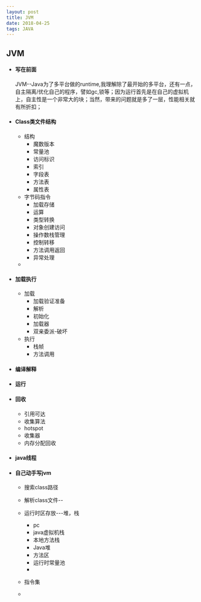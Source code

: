 ```yaml
---
layout: post
title: JVM
date: 2018-04-25
tags: JAVA
---
```

## JVM

- #### 写在前面
  JVM--Java为了多平台做的runtime,我理解除了最开始的多平台，还有一点，自主隔离/优化自己的程序，譬如gc,锁等；因为运行首先是在自己的虚拟机上，自主性是一个非常大的块；当然，带来的问题就是多了一层，性能相关就有所折扣；

- #### Class类文件结构
  - 结构
    - 魔数版本
    - 常量池
    - 访问标识
    - 索引
    - 字段表
    - 方法表
    - 属性表
  - 字节码指令  
    - 加载存储
    - 运算
    - 类型转换
    - 对象创建访问
    - 操作数栈管理
    - 控制转移
    - 方法调用返回
    - 异常处理
  -     

- #### 加载执行
  - 加载
    - 加载验证准备
    - 解析
    - 初始化
    - 加载器
    - 双亲委派-破坏
  - 执行
    - 栈帧
    - 方法调用

- #### 编译解释
- #### 运行
- #### 回收
  - 引用可达
  - 收集算法
  - hotspot
  - 收集器
  - 内存分配回收
  
- #### java线程


- #### 自己动手写jvm
  - 搜索class路径
  - 解析class文件--
  - 运行时区存放---堆，栈
    - pc
    - java虚拟机栈
    - 本地方法栈
    - Java堆
    - 方法区
    - 运行时常量池
    -

  - 指令集
  -
